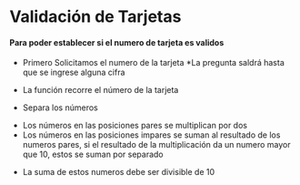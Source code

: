 # Validación de Tarjetas

#### Para poder establecer si el numero de tarjeta es validos

+ Primero Solicitamos el numero de la tarjeta 
 *La pregunta saldrá hasta que se ingrese alguna cifra

+ La función recorre el número de la tarjeta
+ Separa los números 
 - Los números en las posiciones pares se multiplican por dos
 - Los números en las posiciones impares se suman al resultado de los numeros pares, si el resultado de la multiplicación da un numero mayor que 10, estos se suman 
   por separado
+ La suma de estos numeros debe ser divisible de 10
